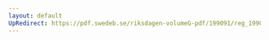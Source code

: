 ```yaml
---
layout: default
UpRedirect: https://pdf.swedeb.se/riksdagen-volumeG-pdf/199091/reg_199091_SoU/reg_199091_SoU_0008.pdf
---
```

